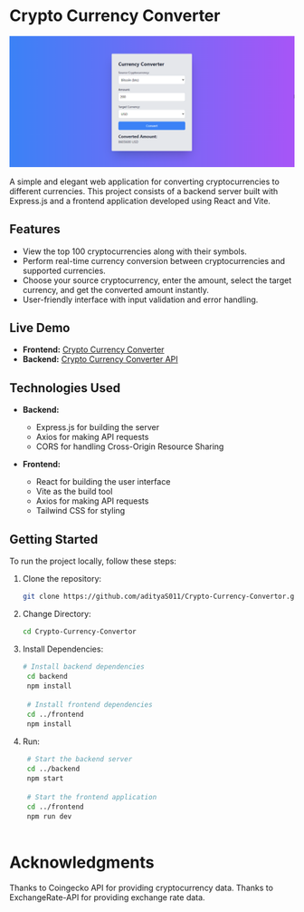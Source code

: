 # Crypto Currency Converter

![Crypto Currency Converter](https://github.com/adityaS011/Crypto-Currency-Convertor/blob/main/frontend/public/ss.png)

A simple and elegant web application for converting cryptocurrencies to different currencies. This project consists of a backend server built with Express.js and a frontend application developed using React and Vite.

## Features

- View the top 100 cryptocurrencies along with their symbols.
- Perform real-time currency conversion between cryptocurrencies and supported currencies.
- Choose your source cryptocurrency, enter the amount, select the target currency, and get the converted amount instantly.
- User-friendly interface with input validation and error handling.

## Live Demo

- **Frontend:** [Crypto Currency Converter](https://cryptocurrency-to-currency.netlify.app/)
- **Backend:** [Crypto Currency Converter API](https://crypto-currency-convertor.onrender.com)

## Technologies Used

- **Backend:**
  - Express.js for building the server
  - Axios for making API requests
  - CORS for handling Cross-Origin Resource Sharing

- **Frontend:**
  - React for building the user interface
  - Vite as the build tool
  - Axios for making API requests
  - Tailwind CSS for styling

## Getting Started

To run the project locally, follow these steps:

1. Clone the repository:

   ```bash
   git clone https://github.com/adityaS011/Crypto-Currency-Convertor.git

2. Change Directory:

   ```bash
   cd Crypto-Currency-Convertor
   
2. Install Dependencies:

   ```bash
   # Install backend dependencies
    cd backend
    npm install
    
    # Install frontend dependencies
    cd ../frontend
    npm install

2. Run:

   ```bash
    # Start the backend server
    cd ../backend
    npm start
    
    # Start the frontend application
    cd ../frontend
    npm run dev
  
# Acknowledgments
Thanks to Coingecko API for providing cryptocurrency data.
Thanks to ExchangeRate-API for providing exchange rate data.
